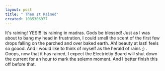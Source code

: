 ```yaml
--- 
layout: post
title: " Then It Rained"
created: 1085306977
---
```

It's raining! YES!!! its raining in madras. Gods be blessed! Just as I was about to bang my head in frustration, I could smell the scent of the first few drops falling on the parched and over baked earth. Ah! beauty at last! feels so goood. And I would like to think of myself as the herald of rains ;) . Ooops, now that it has rained, I expect the Electrictiy Board will shut down the current for an hour to mark the solemn moment. And I better finish this off before that.
